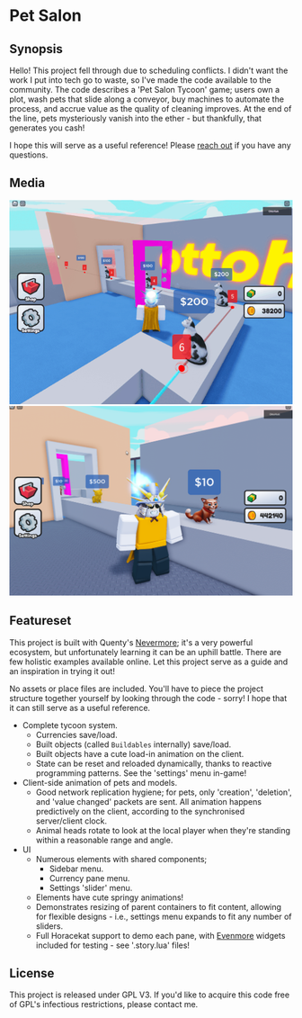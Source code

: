# Pet Salon

## Synopsis

Hello!
This project fell through due to scheduling conflicts. I didn't want the work I put into tech go to waste, so I've made the code available to the community.
The code describes a 'Pet Salon Tycoon' game; users own a plot, wash pets that slide along a conveyor, buy machines to automate the process, and accrue value as the quality of cleaning improves. At the end of the line, pets mysteriously vanish into the ether - but thankfully, that generates you cash!

I hope this will serve as a useful reference! Please [reach out](https://twitter.com/messages/compose?recipient_id=1269492331163660289) if you have any questions.

## Media

![Cats on a conveyor belt. As each cat passes through the washing gate, its value doubles.](/.github/media/cat_army.gif)
![Cats on a conveyor belt. One cat is coloured gold, as it is a higher tier than the rest of the pets.](/.github/media/pet_tiers.png)

## Featureset

This project is built with Quenty's [Nevermore](https://github.com/Quenty/NevermoreEngine/); it's a very powerful ecosystem, but unfortunately learning it can be an uphill battle. There are few holistic examples available online. Let this project serve as a guide and an inspiration in trying it out!

No assets or place files are included. You'll have to piece the project structure together yourself by looking through the code - sorry! I hope that it can still serve as a useful reference.

- Complete tycoon system.
  - Currencies save/load.
  - Built objects (called `Buildables` internally) save/load.
  - Built objects have a cute load-in animation on the client.
  - State can be reset and reloaded dynamically, thanks to reactive programming patterns. See the 'settings' menu in-game!
- Client-side animation of pets and models.
  - Good network replication hygiene; for pets, only 'creation', 'deletion', and 'value changed' packets are sent. All animation happens predictively on the client, according to the synchronised server/client clock.
  - Animal heads rotate to look at the local player when they're standing within a reasonable range and angle.
- UI
  - Numerous elements with shared components;
    - Sidebar menu.
    - Currency pane menu.
    - Settings 'slider' menu.
  - Elements have cute springy animations!
  - Demonstrates resizing of parent containers to fit content, allowing for flexible designs - i.e., settings menu expands to fit any number of sliders.
  - Full Horacekat support to demo each pane, with [Evenmore](https://github.com/OttoHatt/evenmore) widgets included for testing - see '.story.lua' files!

## License

This project is released under GPL V3. If you'd like to acquire this code free of GPL's infectious restrictions, please contact me.